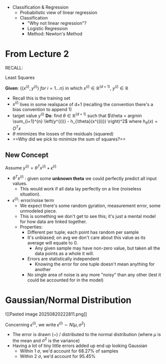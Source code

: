 * Classification & Regression
	* Probabilistic view of linear regression
	* Classification
		* "Why not linear regression"?
		* Logistic Regression
		* Method: Newton's Method


# From Lecture 2
 RECALL:
 
 Least Squares

**Given**:  $\{(x^{(i)},y^{(i)})\ for\ i=1...n\}$        in which $x^{(i)}\in \mathbb{R}^{(d+1)}$, $y^{(i)}\in \mathbb{R}$
* Recall this is the training set
* $x^{(i)}$ lives in some realspace of d+1 (recalling the convention there's a bias convention to append 1)
* target value $y^{(i)}$
**Do**:   find $\theta\in \mathbb{R}^{(d+1)}$ such that  $\theta = argmin \sum_{i=1}^{n} \left(y^{(i)} - h_{\theta}(x^{(i)}) \right)^2$  where $h_\theta(x) = O^Tx$
* $\theta$ minimizes the losses of the residuals (squared)
* ==Why did we pick to minimize the sum of squares?==

## New Concept

Assume $y^{(i)} = \theta^Tx^{(i)} + \epsilon^{(i)}$
* $\theta^Tx^{(i)}$ : given some **unknown theta** we could perfectly predict all input values.
	* This would work if all data lay perfectly on a line (noiseless situation).
* $\epsilon^{(i)}$: error/noise term
	* We expect there's some random gyration, measurement error, some unmodeled piece.
	* This is something we don't get to see this; it's just a mental model for how data are linked together.
	* Properties:
		* Different per tuple; each point has random per sample
		* It's unbiased; on avg we don't care about this value as its average will equate to 0.
			* Any given sample may have non-zero value, but taken all the data points as a whole it will.
		* Errors are statistically independent
			* Knowing the error for one tuple doesn't mean anything for another
		* No single area of noise is any more "noisy" than any other (lest it could be accounted for in the model)
# Gaussian/Normal Distribution
![[Pasted image 20250820222811.png]]

Concerning $\epsilon^{(i)}$, we write $\epsilon^{(i)} \sim N{(\mu,\sigma^2)}$
* The error is drawn (~) / distributed to the normal distribution (where $\mu$ is the mean and $\sigma^2$ is the variance)
* Having a lot of tiny little errors added up end up looking Gaussian
	* Within 1 $\sigma$, we'd account for 68.27% of samples
	* Within 2 $\sigma$, we'd account for 95.45%


